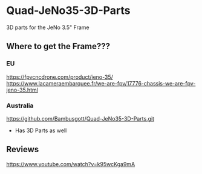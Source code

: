 # Quad-JeNo35-3D-Parts
3D parts for the JeNo 3.5" Frame

## Where to get the Frame???
### EU
https://fpvcncdrone.com/product/jeno-35/  
https://www.lacameraembarquee.fr/we-are-fpv/17776-chassis-we-are-fpv-jeno-35.html


### Australia
https://github.com/Bambusgott/Quad-JeNo35-3D-Parts.git
- Has 3D Parts as well

## Reviews
https://www.youtube.com/watch?v=k95wcKga9mA
